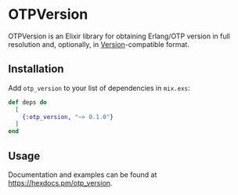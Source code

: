 # OTPVersion

OTPVersion is an Elixir library for obtaining Erlang/OTP version in full resolution and, optionally, in [Version](https://hexdocs.pm/elixir/Version.html)-compatible format.

## Installation

Add `otp_version` to your list of dependencies in `mix.exs`:

```elixir
def deps do
  [
    {:otp_version, "~> 0.1.0"}
  ]
end
```

## Usage

Documentation and examples can be found at https://hexdocs.pm/otp_version.
